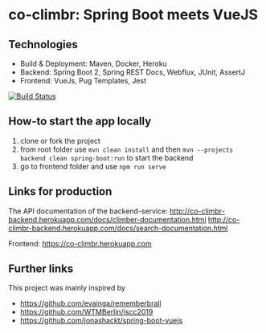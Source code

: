 # co-climbr: Spring Boot meets VueJS

## Technologies
- Build & Deployment: Maven, Docker, Heroku
- Backend: Spring Boot 2, Spring REST Docs, Webflux, JUnit, AssertJ
- Frontend: VueJs, Pug Templates, Jest

[![Build Status](https://travis-ci.org/evainga/co-climbr.svg?branch=master)](https://travis-ci.org/evainga/co-climbr)

## How-to start the app locally
1. clone or fork the project
2. from root folder use ```mvn clean install``` and then ```mvn --projects backend clean spring-boot:run``` to start the backend
3. go to frontend folder and use ```npm run serve```

## Links for production

The API documentation of the backend-service:
http://co-climbr-backend.herokuapp.com/docs/climber-documentation.html
http://co-climbr-backend.herokuapp.com/docs/search-documentation.html

Frontend: https://co-climbr.herokuapp.com

## Further links
This project was mainly inspired by
- https://github.com/evainga/rememberbrall
- https://github.com/WTMBerlin/jscc2019
- https://github.com/jonashackt/spring-boot-vuejs
